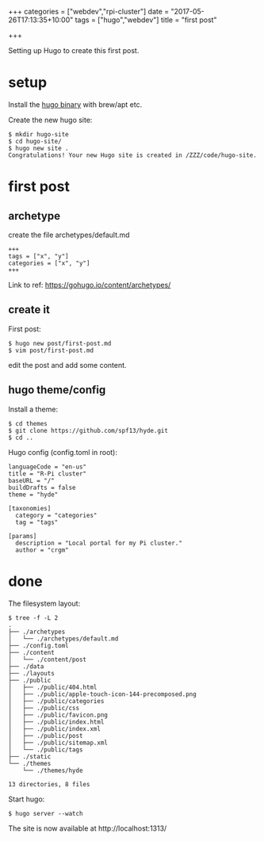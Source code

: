 +++
categories = ["webdev","rpi-cluster"]
date = "2017-05-26T17:13:35+10:00"
tags = ["hugo","webdev"]
title = "first post"

+++

Setting up Hugo to create this first post.

# setup

Install the <a href="https://github.com/spf13/hugo/releases">hugo binary</a> with brew/apt etc.

Create the new hugo site:
```
$ mkdir hugo-site
$ cd hugo-site/
$ hugo new site .
Congratulations! Your new Hugo site is created in /ZZZ/code/hugo-site.
```

# first post

## archetype

create the file archetypes/default.md
```
+++
tags = ["x", "y"]
categories = ["x", "y"]
+++
```
Link to ref: <a href="https://gohugo.io/content/archetypes/">https://gohugo.io/content/archetypes/</a>

## create it

First post:
```
$ hugo new post/first-post.md
$ vim post/first-post.md
```
edit the post and add some content.

## hugo theme/config

Install a theme:
```
$ cd themes
$ git clone https://github.com/spf13/hyde.git
$ cd ..
```

Hugo config (config.toml in root):
```
languageCode = "en-us"
title = "R-Pi cluster"
baseURL = "/"
buildDrafts = false
theme = "hyde"

[taxonomies]
  category = "categories"
  tag = "tags"

[params]
  description = "Local portal for my Pi cluster."
  author = "crgm"
```

# done

The filesystem layout:

```
$ tree -f -L 2
.
├── ./archetypes
│   └── ./archetypes/default.md
├── ./config.toml
├── ./content
│   └── ./content/post
├── ./data
├── ./layouts
├── ./public
│   ├── ./public/404.html
│   ├── ./public/apple-touch-icon-144-precomposed.png
│   ├── ./public/categories
│   ├── ./public/css
│   ├── ./public/favicon.png
│   ├── ./public/index.html
│   ├── ./public/index.xml
│   ├── ./public/post
│   ├── ./public/sitemap.xml
│   └── ./public/tags
├── ./static
└── ./themes
    └── ./themes/hyde

13 directories, 8 files
```

Start hugo:
```
$ hugo server --watch
```

The site is now available at http://localhost:1313/
